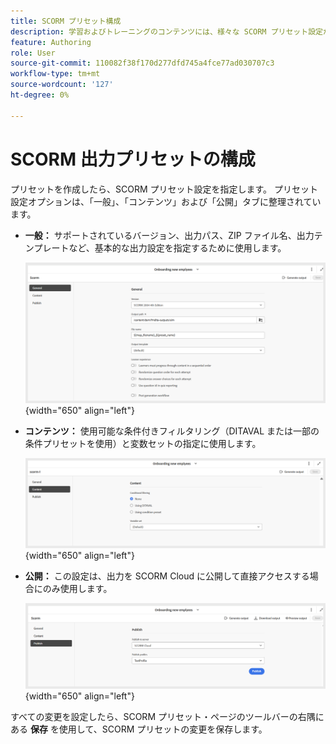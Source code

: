 ```yaml
---
title: SCORM プリセット構成
description: 学習およびトレーニングのコンテンツには、様々な SCORM プリセット設定があります
feature: Authoring
role: User
source-git-commit: 110082f38f170d277dfd745a4fce77ad030707c3
workflow-type: tm+mt
source-wordcount: '127'
ht-degree: 0%

---
```


# SCORM 出力プリセットの構成

プリセットを作成したら、SCORM プリセット設定を指定します。 プリセット設定オプションは、「一般」、「コンテンツ」および「公開」タブに整理されています。

- **一般：** サポートされているバージョン、出力パス、ZIP ファイル名、出力テンプレートなど、基本的な出力設定を指定するために使用します。

  ![](assets/scorm-general-tab.png){width="650" align="left"}

- **コンテンツ：** 使用可能な条件付きフィルタリング（DITAVAL または一部の条件プリセットを使用）と変数セットの指定に使用します。

  ![](assets/scorm-content-tab.png){width="650" align="left"}

- **公開：** この設定は、出力を SCORM Cloud に公開して直接アクセスする場合にのみ使用します。

  ![](assets/scorm-publish-tab.png){width="650" align="left"}

すべての変更を設定したら、SCORM プリセット・ページのツールバーの右隅にある **保存** を使用して、SCORM プリセットの変更を保存します。


